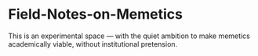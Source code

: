 # Field-Notes-on-Memetics
This is an experimental space — with the quiet ambition to make memetics academically viable, without institutional pretension.
